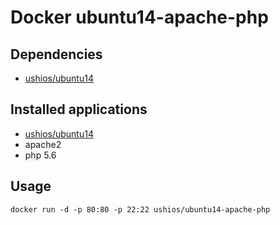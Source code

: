 Docker ubuntu14-apache-php
==================

Dependencies
------------

- [ushios/ubuntu14](https://registry.hub.docker.com/u/ushios/ubuntu14/)

Installed applications
-----------------------

- [ushios/ubuntu14](https://registry.hub.docker.com/u/ushios/ubuntu14/)
- apache2
- php 5.6


Usage
-----

    docker run -d -p 80:80 -p 22:22 ushios/ubuntu14-apache-php
